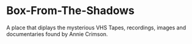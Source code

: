 # Box-From-The-Shadows
A place that diplays the mysterious VHS Tapes, recordings, images and documentaries found by Annie Crimson.
